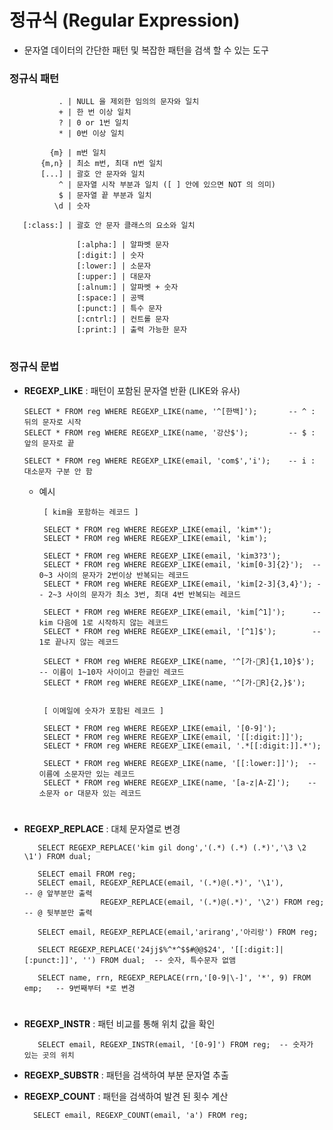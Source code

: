 # 정규식 (Regular Expression) 

 - 문자열 데이터의 간단한 패턴 및 복잡한 패턴을 검색 할 수 있는 도구
 
 ### 정규식 패턴 
 
               . | NULL 을 제외한 임의의 문자와 일치     
               + | 한 번 이상 일치    
               ? | 0 or 1번 일치    
               * | 0번 이상 일치 
         
             {m} | m번 일치            
           {m,n} | 최소 m번, 최대 n번 일치 
           [...] | 괄호 안 문자와 일치 
               ^ | 문자열 시작 부분과 일치 ([ ] 안에 있으면 NOT 의 의미)
               $ | 문자열 끝 부분과 일치
              \d | 숫자  
          
       [:class:] | 괄호 안 문자 클래스의 요소와 일치 
                   
                   [:alpha:] | 알파벳 문자 
                   [:digit:] | 숫자 
                   [:lower:] | 소문자 
                   [:upper:] | 대문자 
                   [:alnum:] | 알파벳 + 숫자 
                   [:space:] | 공백 
                   [:punct:] | 특수 문자 
                   [:cntrl:] | 컨트롤 문자
                   [:print:] | 출력 가능한 문자 
 #
 
 ### 정규식 문법 
 
 - **REGEXP_LIKE** : 패턴이 포함된 문자열 반환 (LIKE와 유사) 
  
       SELECT * FROM reg WHERE REGEXP_LIKE(name, '^[한백]');       -- ^ : 뒤의 문자로 시작
       SELECT * FROM reg WHERE REGEXP_LIKE(name, '강산$');         -- $ : 앞의 문자로 끝
   
       SELECT * FROM reg WHERE REGEXP_LIKE(email, 'com$','i');    -- i : 대소문자 구분 안 함 
    
   - 예시 
   
          [ kim을 포함하는 레코드 ]
          
          SELECT * FROM reg WHERE REGEXP_LIKE(email, 'kim*');        
          SELECT * FROM reg WHERE REGEXP_LIKE(email, 'kim');
    
          SELECT * FROM reg WHERE REGEXP_LIKE(email, 'kim3?3'); 
          SELECT * FROM reg WHERE REGEXP_LIKE(email, 'kim[0-3]{2}');  -- 0~3 사이의 문자가 2번이상 반복되는 레코드 
          SELECT * FROM reg WHERE REGEXP_LIKE(email, 'kim[2-3]{3,4}'); -- 2~3 사이의 문자가 최소 3번, 최대 4번 반복되는 레코드
    
          SELECT * FROM reg WHERE REGEXP_LIKE(email, 'kim[^1]');      -- kim 다음에 1로 시작하지 않는 레코드 
          SELECT * FROM reg WHERE REGEXP_LIKE(email, '[^1]$');        -- 1로 끝나지 않는 레코드
     
          SELECT * FROM reg WHERE REGEXP_LIKE(name, '^[가-R]{1,10}$');   -- 이름이 1~10자 사이이고 한글인 레코드
          SELECT * FROM reg WHERE REGEXP_LIKE(name, '^[가-R]{2,}$');     
    
    
          [ 이메일에 숫자가 포함된 레코드 ]
          
          SELECT * FROM reg WHERE REGEXP_LIKE(email, '[0-9]');   
          SELECT * FROM reg WHERE REGEXP_LIKE(email, '[[:digit:]]');
          SELECT * FROM reg WHERE REGEXP_LIKE(email, '.*[[:digit:]].*');
    
          SELECT * FROM reg WHERE REGEXP_LIKE(name, '[[:lower:]]');  -- 이름에 소문자만 있는 레코드 
          SELECT * FROM reg WHERE REGEXP_LIKE(name, '[a-z|A-Z]');    -- 소문자 or 대문자 있는 레코드
#

 - **REGEXP_REPLACE** : 대체 문자열로 변경
 
          SELECT REGEXP_REPLACE('kim gil dong','(.*) (.*) (.*)','\3 \2 \1') FROM dual;
    
          SELECT email FROM reg;
          SELECT email, REGEXP_REPLACE(email, '(.*)@(.*)', '\1'),            -- @ 앞부분만 출력
                        REGEXP_REPLACE(email, '(.*)@(.*)', '\2') FROM reg;   -- @ 뒷부분만 출력 
    
          SELECT email, REGEXP_REPLACE(email,'arirang','아리랑') FROM reg;              
 
          SELECT REGEXP_REPLACE('24jj$%^*^$$#@@$24', '[[:digit:]|[:punct:]]', '') FROM dual;  -- 숫자, 특수문자 없앰 
    
          SELECT name, rrn, REGEXP_REPLACE(rrn,'[0-9|\-]', '*', 9) FROM emp;   -- 9번째부터 *로 변경
#

 - **REGEXP_INSTR** : 패턴 비교를 통해 위치 값을 확인
    
          SELECT email, REGEXP_INSTR(email, '[0-9]') FROM reg;  -- 숫자가 있는 곳의 위치 
 
 - **REGEXP_SUBSTR** : 패턴을 검색하여 부분 문자열 추출 
 
 - **REGEXP_COUNT** : 패턴을 검색하여 발견 된 횟수 계산
   
         SELECT email, REGEXP_COUNT(email, 'a') FROM reg;
     
        
 
